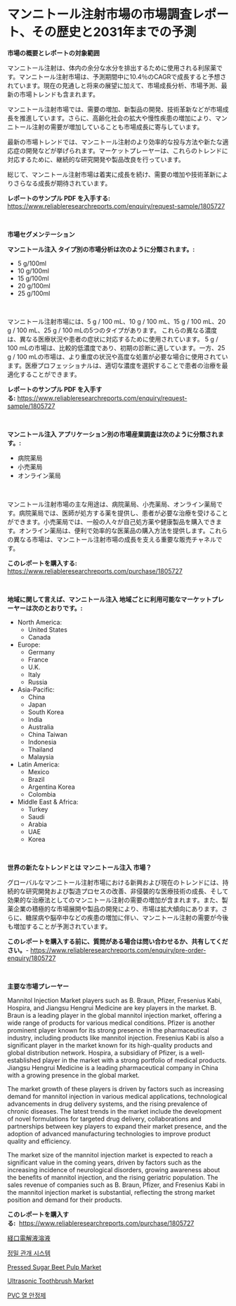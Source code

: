 <p><h1>マンニトール注射市場の市場調査レポート、その歴史と2031年までの予測</h1></p><p><strong>市場の概要とレポートの対象範囲</strong></p>
<p><p>マンニトール注射は、体内の余分な水分を排出するために使用される利尿薬です。マンニトール注射市場は、予測期間中に10.4％のCAGRで成長すると予想されています。現在の見通しと将来の展望に加えて、市場成長分析、市場予測、最新の市場トレンドも含まれます。</p><p>マンニトール注射市場では、需要の増加、新製品の開発、技術革新などが市場成長を推進しています。さらに、高齢化社会の拡大や慢性疾患の増加により、マンニトール注射の需要が増加していることも市場成長に寄与しています。</p><p>最新の市場トレンドでは、マンニトール注射のより効率的な投与方法や新たな適応症の開発などが挙げられます。マーケットプレーヤーは、これらのトレンドに対応するために、継続的な研究開発や製品改良を行っています。</p><p>総じて、マンニトール注射市場は着実に成長を続け、需要の増加や技術革新によりさらなる成長が期待されています。</p></p>
<p><strong>レポートのサンプル PDF を入手する:</strong> <a href="https://www.reliableresearchreports.com/enquiry/request-sample/1805727">https://www.reliableresearchreports.com/enquiry/request-sample/1805727</a></p>
<p>&nbsp;</p>
<p><strong>市場セグメンテーション</strong></p>
<p><strong>マンニトール注入 タイプ別の市場分析は次のように分類されます。:</strong></p>
<p><ul><li>5 g/100ml</li><li>10 g/100ml</li><li>15 g/100ml</li><li>20 g/100ml</li><li>25 g/100ml</li></ul></p>
<p>&nbsp;</p>
<p><p>マンニトール注射市場には、5 g / 100 mL、10 g / 100 mL、15 g / 100 mL、20 g / 100 mL、25 g / 100 mLの5つのタイプがあります。 これらの異なる濃度は、異なる医療状況や患者の症状に対応するために使用されています。 5 g / 100 mLの市場は、比較的低濃度であり、初期の診断に適しています。一方、25 g / 100 mLの市場は、より重度の状況や高度な処置が必要な場合に使用されています。医療プロフェッショナルは、適切な濃度を選択することで患者の治療を最適化することができます。</p></p>
<p><strong>レポートのサンプル PDF を入手する:</strong>&nbsp;<a href="https://www.reliableresearchreports.com/enquiry/request-sample/1805727">https://www.reliableresearchreports.com/enquiry/request-sample/1805727</a></p>
<p>&nbsp;</p>
<p><strong> マンニトール注入 アプリケーション別の市場産業調査は次のように分類されます。:</strong></p>
<p><ul><li>病院薬局</li><li>小売薬局</li><li>オンライン薬局</li></ul></p>
<p>&nbsp;</p>
<p><p>マンニトール注射市場の主な用途は、病院薬局、小売薬局、オンライン薬局です。病院薬局では、医師が処方する薬を提供し、患者が必要な治療を受けることができます。小売薬局では、一般の人々が自己処方薬や健康製品を購入できます。オンライン薬局は、便利で効率的な医薬品の購入方法を提供します。これらの異なる市場は、マンニトール注射市場の成長を支える重要な販売チャネルです。</p></p>
<p><strong>このレポートを購入する:</strong>&nbsp; <a href="https://www.reliableresearchreports.com/purchase/1805727">https://www.reliableresearchreports.com/purchase/1805727</a></p>
<p>&nbsp;</p>
<p><strong>地域に関して言えば、マンニトール注入 地域ごとに利用可能なマーケットプレーヤーは次のとおりです。:</strong></p>
<p><ul>
    <li>
        North America:
        <ul>
            <li>United States</li>
            <li>Canada</li>
        </ul>
    </li>
    <li>
        Europe:
        <ul>
            <li>Germany</li>
            <li>France</li>
            <li>U.K.</li>
            <li>Italy</li>
            <li>Russia</li>
        </ul>
    </li>
    <li>
        Asia-Pacific:
        <ul>
            <li>China</li>
            <li>Japan</li>
            <li>South Korea</li>
            <li>India</li>
            <li>Australia</li>
            <li>China Taiwan</li>
            <li>Indonesia</li>
            <li>Thailand</li>
            <li>Malaysia</li>
        </ul>
    </li>
    <li>
        Latin America:
        <ul>
            <li>Mexico</li>
            <li>Brazil</li>
            <li>Argentina Korea</li>
            <li>Colombia</li>
        </ul>
    </li>
    <li>
        Middle East & Africa:
        <ul>
            <li>Turkey</li>
            <li>Saudi</li>
            <li>Arabia</li>
            <li>UAE</li>
            <li>Korea</li>
        </ul>
    </li>
    </ul></p>
<p>&nbsp;</p>
<p><strong>世界の新たなトレンドとは マンニトール注入 市場？</strong></p>
<p><p>グローバルなマンニトール注射市場における新興および現在のトレンドには、持続的な研究開発および製造プロセスの改善、非侵襲的な医療技術の成長、そして効果的な治療法としてのマンニトール注射の需要の増加が含まれます。また、製薬企業の積極的な市場展開や製品の開発により、市場は拡大傾向にあります。さらに、糖尿病や脳卒中などの疾患の増加に伴い、マンニトール注射の需要が今後も増加することが予測されています。</p></p>
<p><strong>このレポートを購入する前に、質問がある場合は問い合わせるか、共有してください。</strong>- <a href="https://www.reliableresearchreports.com/enquiry/pre-order-enquiry/1805727">https://www.reliableresearchreports.com/enquiry/pre-order-enquiry/1805727</a></p>
<p>&nbsp;</p>
<p><strong>主要な市場プレーヤー</strong></p>
<p><p>Mannitol Injection Market players such as B. Braun, Pfizer, Fresenius Kabi, Hospira, and Jiangsu Hengrui Medicine are key players in the market. B. Braun is a leading player in the global mannitol injection market, offering a wide range of products for various medical conditions. Pfizer is another prominent player known for its strong presence in the pharmaceutical industry, including products like mannitol injection. Fresenius Kabi is also a significant player in the market known for its high-quality products and global distribution network. Hospira, a subsidiary of Pfizer, is a well-established player in the market with a strong portfolio of medical products. Jiangsu Hengrui Medicine is a leading pharmaceutical company in China with a growing presence in the global market.</p><p>The market growth of these players is driven by factors such as increasing demand for mannitol injection in various medical applications, technological advancements in drug delivery systems, and the rising prevalence of chronic diseases. The latest trends in the market include the development of novel formulations for targeted drug delivery, collaborations and partnerships between key players to expand their market presence, and the adoption of advanced manufacturing technologies to improve product quality and efficiency.</p><p>The market size of the mannitol injection market is expected to reach a significant value in the coming years, driven by factors such as the increasing incidence of neurological disorders, growing awareness about the benefits of mannitol injection, and the rising geriatric population. The sales revenue of companies such as B. Braun, Pfizer, and Fresenius Kabi in the mannitol injection market is substantial, reflecting the strong market position and demand for their products.</p></p>
<p><strong>このレポートを購入する:</strong>&nbsp;&nbsp;<a href="https://www.reliableresearchreports.com/purchase/1805727">https://www.reliableresearchreports.com/purchase/1805727</a></p>
<p><p><a href="https://github.com/zekaoe592392/Market-Research-Report-List-1/blob/main/94852512894.md">経口電解液溶液</a></p><p><a href="https://github.com/vs10l4sfg5c/Market-Research-Report-List-1/blob/main/57239132527.md">정밀 관개 시스템</a></p><p><a href="https://natural-crush-b99.notion.site/Pressed-Sugar-Beet-Pulp-Market-Provides-a-Comprehensive-Analysis-Including-a-Macro-Overview-of-the-M-e196dc8edb9c4eb1bffbec88db7b7381">Pressed Sugar Beet Pulp Market</a></p><p><a href="https://github.com/Krish2023na/Market-Research-Report-List-3/blob/main/ultrasonic-toothbrush-market.md">Ultrasonic Toothbrush Market</a></p><p><a href="https://github.com/crfsywufhm81415/Market-Research-Report-List-1/blob/main/44829892526.md">PVC 열 안정제</a></p></p>